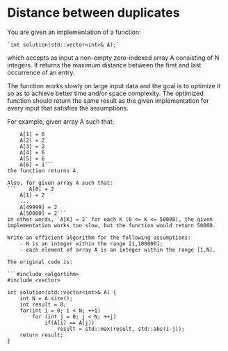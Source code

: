 # Distance between duplicates

You are given an implementation of a function:

    `int solution(std::vector<int>& A);`

which accepts as input a non-empty zero-indexed array A consisting of N integers. It returns the maximum distance between the first and last occurrence of an entry.

The function works slowly on large input data and the goal is to optimize it so as to achieve better time and/or space complexity. The optimized function should return the same result as the given implementation for every input that satisfies the assumptions.

For example, given array A such that:
```    A[0] = 4
    A[1] = 6
    A[2] = 2
    A[3] = 2
    A[4] = 6
    A[5] = 6
    A[6] = 1```
the function returns 4.

Also, for given array A such that:
```    A[0] = 2
    A[1] = 2
    ...
    A[49999] = 2
    A[50000] = 2```
in other words, `A[K] = 2` for each K (0 <= K <= 50000), the given implementation works too slow, but the function would return 50000.

Write an efficient algorithm for the following assumptions:
    - N is an integer within the range [1,100000];
    - each element of array A is an integer within the range [1,N].

The original code is:

```#include <algortihm>
#include <vector>

int solution(std::vector<int>& A) {
    int N = A.size();
    int result = 0;
    for(int i = 0; i < N; ++i)
        for (int j = 0; j < N; ++j)
            if(A[i] == A[j])
                result = std::max(result, std::abs(i-j));
    return result;
}
```
